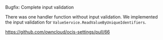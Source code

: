 Bugfix: Complete input validation

There was one handler function without input validation. We implemented the input validation for `ValueService.ReadValueByUniqueIdentifiers`.

https://github.com/owncloud/ocis-settings/pull/66

